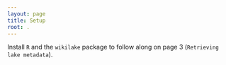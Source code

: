 ```yaml
---
layout: page
title: Setup
root: .
---
```


Install `R` and the `wikilake` package to follow along on page 3 (`Retrieving lake metadata`).
